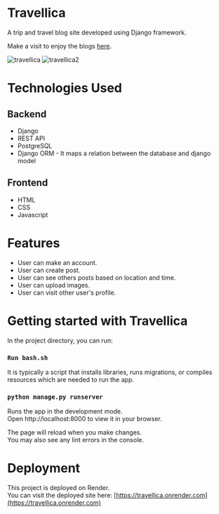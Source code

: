 # Travellica

A trip and travel blog site developed using Django framework. 

Make a visit to enjoy the blogs [here](https://travellica.onrender.com).

![travellica](https://user-images.githubusercontent.com/47979006/233024389-c1ea0809-cc25-4813-824e-8cf004ae23f4.PNG)
![travellica2](https://user-images.githubusercontent.com/47979006/233025560-d6f03e6f-66f1-4ddb-9b1b-330ce7d3d9a3.PNG)

# Technologies Used

## Backend
- Django
- REST API
- PostgreSQL
- Django ORM - It maps a relation between the database and django model

## Frontend
- HTML
- CSS
- Javascript

# Features
- User can make an account.
- User can create post.
- User can see others posts based on location and time.
- User can upload images.
- User can visit other user's profile.

# Getting started with Travellica

In the project directory, you can run:

### `Run bash.sh`

It is typically a script that installs libraries, runs migrations, or compiles resources which are needed to run the app.

### `python manage.py runserver`

Runs the app in the development mode. \
Open http://localhost:8000 to view it in your browser. 

The page will reload when you make changes. \
You may also see any lint errors in the console. 

# Deployment

This project is deployed on Render. \
You can visit the deployed site here: [https://travellica.onrender.com](https://travellica.onrender.com)


